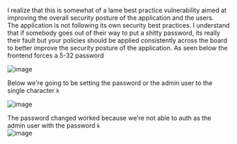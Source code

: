 I realize that this is somewhat of a lame best practice vulnerability aimed at improving the overall security posture of the application and the users.               
The application is not following its own security best practices. I understand that if somebody goes out of their way to put a shitty password, its really their fault but your policies should be applied consistently across the board to better improve the security posture of the application. 
As seen below the frontend forces a 5-32 password             

![image](https://user-images.githubusercontent.com/25066959/207156643-5444116a-0e4b-45a8-b0a8-752eaa8c5751.png)

Below we're going to be setting the password or the admin user to the single character `k`     

![image](https://user-images.githubusercontent.com/25066959/207156671-0c23f7e9-c58a-4f59-8f3f-6a9ac6e63935.png)

The password changed worked because we're not able to auth as the admin user with the password `k`      
![image](https://user-images.githubusercontent.com/25066959/207156690-f84ed5db-7884-4bd8-845a-48fe2ef03a40.png)
